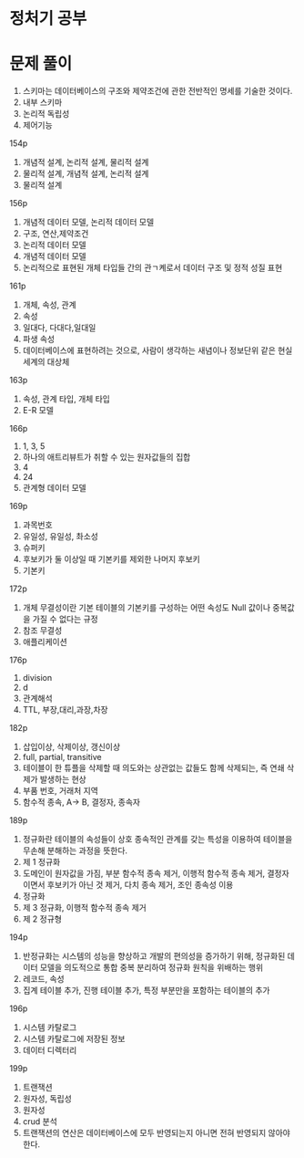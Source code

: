 # 정처기 공부

# 문제 풀이

1. 스키마는 데이터베이스의 구조와 제약조건에 관한 전반적인 명세를 기술한 것이다.
2. 내부 스키마
3. 논리적 독립성
4. 제어기능

154p

1. 개념적 설계, 논리적 설계, 물리적 설계
2. 물리적 설계, 개념적 설계, 논리적 설계
3. 물리적 설계

156p

1. 개념적 데이터 모델, 논리적 데이터 모델
2. 구조, 연산,제약조건
3. 논리적 데이터 모델
4. 개념적 데이터 모델
5. 논리적으로 표현된 개체 타입들 간의 관ㄱ켸로서 데이터 구조 및 정적 성질 표현

161p

1. 개체, 속성, 관계
2. 속성
3. 일대다, 다대다,일대일 
4. 파생 속성
5. 데이터베이스에 표현하려는 것으로, 사람이 생각하는 새념이나 정보단위 같은 현실세계의 대상체

163p 

1. 속성, 관계 타입, 개체 타입
2. E-R 모델

166p

1. 1, 3, 5
2. 하나의 애트리뷰트가 취할 수 있는 원자값들의 집합
3. 4
4. 24
5. 관계형 데이터 모델

169p

1. 과목번호
2. 유일성, 유일성, 촤소성
3. 슈퍼키
4. 후보키가 둘 이상일 때 기본키를 제외한 나머지 후보키
5. 기본키

172p

1. 개체 무결성이란 기본 테이블의 기본키를 구성하는 어떤 속성도 Null 값이나 중복값을 가질 수 없다는 규정
2. 참조 무결성
3. 애플리케이션

176p

1. division
2. d
3. 관계해석
4. TTL, 부장,대리,과장,차장

182p 

1. 삽입이상, 삭제이상, 갱신이상
2. full, partial, transitive
3. 테이블이 한 튜플을 삭제할 때 의도와는 상관없는 값들도 함께 삭제되는, 즉 연쇄 삭제가 발생하는 현상
4. 부품 번호, 거래처 지역
5. 함수적 종속, A-> B, 결정자, 종속자

189p

1. 정규화란 테이블의 속성들이 상호 종속적인 관계를 갖는 특성을 이용하여 테이블을 무손해 분해하는 과정을 뜻한다.
2. 제 1 정규화
3. 도메인이 원자값을 가짐, 부분 함수적 종속 제거, 이행적 함수적 종속 제거, 결정자이면서 후보키가 아닌 것 제거,  다치 종속 제거, 조인 종속성 이용
4. 정규화
5. 제 3 정규화, 이행적 함수적 종속 제거
6. 제 2 정규형

194p

1. 반정규화는 시스템의 성능을 향상하고 개발의 편의성을 증가하기 위해, 정규화된 데이터 모델을 의도적으로 통합 중복 분리하여 정규화 원칙을 위배하는 행위
2. 레코드, 속성
3. 집계 테이블 추가, 진행 테이블 추가, 특정 부분만을 포함하는 테이블의 추가

196p

1. 시스템 카탈로그
2. 시스템 카탈로그에 저장된 정보
3. 데이터 디렉터리

199p

1. 트랜잭션
2. 원자성, 독립성
3. 원자성
4. crud 분석
5. 트랜잭션의 연산은 데이터베이스에 모두 반영되는지 아니면 전혀 반영되지 않아야 한다.